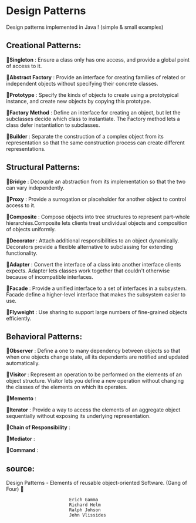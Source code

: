 # Design Patterns
Design patterns implemented in Java ! (simple & small examples)

## Creational Patterns:

&#x1F53A;<strong>Singleton</strong> : Ensure a class only has one access, and provide a global point of access to it.

&#x1F53A;<strong>Abstract Factory</strong> : Provide an interface for creating families of related or independent objects without specifying their concrete classes.

&#x1F53A;<strong>Prototype</strong> : Specify the kinds of objects to create using a prototypical instance, and create new objects by copying this prototype.

&#x1F53A;<strong>Factory Method</strong> : Define an interface for creating an object, but let the subclasses decide which class to instantiate. The Factory method lets a class defer instantiation to subclasses.

&#x1F53A;<strong>Builder</strong> : Separate the construction of a complex object from its representation so that the same construction process can create different representations.

## Structural Patterns:

&#x1F53A;<strong>Bridge</strong> : Decouple an abstraction from its implementation so that the two can vary independently. 

&#x1F53A;<strong>Proxy</strong> : Provide a surrogation or placeholder for another object to control access to it.

&#x1F53A;<strong>Composite</strong> : Compose objects into tree structures to represent part-whole hierarchies.Composite lets clients treat undividual objects and composition of objects uniformly.  

&#x1F53A;<strong>Decorator</strong> : Attach additional responsibilities to an object dynamically. Decorators provide a flexible alternative to subclassing for extending functionality.  

&#x1F53A;<strong>Adapter</strong> : Convert the interface of a class into another interface clients expects. Adapter lets classes work together that couldn't otherwise because of incompatible interfaces.

&#x1F53A;<strong>Facade</strong> : Provide a unified interface to a set of interfaces in a subsystem. Facade define a higher-level interface that makes the subsystem easier to use. 

&#x1F53A;<strong>Flyweight</strong> : Use sharing to support large numbers of fine-grained objects efficiently.

## Behavioral Patterns:

&#x1F53A;<strong>Observer</strong> : Define a one to many dependency between objects so that when one objects change state, all its dependents are notified and updated automatically.

&#x1F53B;<strong>Visitor</strong> : Represent an operation to be performed on the elements of an object structure. Visitor lets you define a new operation without changing the classes of the elements on which its operates.

&#x1F53B;<strong>Memento</strong> :

&#x1F53B;<strong>Iterator</strong> : Provide a way to access the elements of an aggregate object sequentially without exposing its underlying representation. 	  

&#x1F53B;<strong>Chain of Responsibility</strong> :

&#x1F53B;<strong>Mediator</strong> :

&#x1F53B;<strong>Command</strong> :

## source:
Design Patterns - Elements of reusable object-oriented Software. (Gang of Four) &#x1F4D8;
		
							Erich Gamma
							Richard Helm
							Ralph Johson
							John Vlissides

